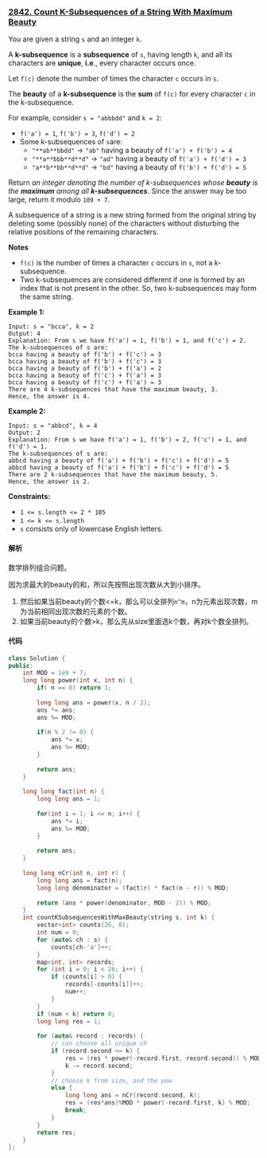 ### [2842. Count K-Subsequences of a String With Maximum Beauty](https://leetcode.com/problems/count-k-subsequences-of-a-string-with-maximum-beauty/)

You are given a string `s` and an integer `k`.

A **k-subsequence** is a **subsequence** of `s`, having length `k`, and all its characters are **unique**, **i.e**., every character occurs once.

Let `f(c)` denote the number of times the character `c` occurs in `s`.

The **beauty** of a **k-subsequence** is the **sum** of `f(c)` for every character `c` in the k-subsequence.

For example, consider `s = "abbbdd"` and `k = 2`:

- `f('a') = 1`, `f('b') = 3`, `f('d') = 2`
- Some k-subsequences of `s`are:
  - `"**ab**bbdd"` -> `"ab"` having a beauty of `f('a') + f('b') = 4`
  - `"**a**bbb**d**d"` -> `"ad"` having a beauty of `f('a') + f('d') = 3`
  - `"a**b**bb**d**d"` -> `"bd"` having a beauty of `f('b') + f('d') = 5`

Return *an integer denoting the number of k-subsequences* *whose **beauty** is the **maximum** among all **k-subsequences***. Since the answer may be too large, return it modulo `109 + 7`.

A subsequence of a string is a new string formed from the original string by deleting some (possibly none) of the characters without disturbing the relative positions of the remaining characters.

**Notes**

- `f(c)` is the number of times a character `c` occurs in `s`, not a k-subsequence.
- Two k-subsequences are considered different if one is formed by an index that is not present in the other. So, two k-subsequences may form the same string.

 

**Example 1:**

```
Input: s = "bcca", k = 2
Output: 4
Explanation: From s we have f('a') = 1, f('b') = 1, and f('c') = 2.
The k-subsequences of s are: 
bcca having a beauty of f('b') + f('c') = 3 
bcca having a beauty of f('b') + f('c') = 3 
bcca having a beauty of f('b') + f('a') = 2 
bcca having a beauty of f('c') + f('a') = 3
bcca having a beauty of f('c') + f('a') = 3 
There are 4 k-subsequences that have the maximum beauty, 3. 
Hence, the answer is 4. 
```

**Example 2:**

```
Input: s = "abbcd", k = 4
Output: 2
Explanation: From s we have f('a') = 1, f('b') = 2, f('c') = 1, and f('d') = 1. 
The k-subsequences of s are: 
abbcd having a beauty of f('a') + f('b') + f('c') + f('d') = 5
abbcd having a beauty of f('a') + f('b') + f('c') + f('d') = 5 
There are 2 k-subsequences that have the maximum beauty, 5. 
Hence, the answer is 2. 
```

 

**Constraints:**

- `1 <= s.length <= 2 * 105`
- `1 <= k <= s.length`
- `s` consists only of lowercase English letters.

#### 解析

数学排列组合问题。

因为求最大的beauty的和，所以先按照出现次数从大到小排序。

1. 然后如果当前beauty的个数<=k，那么可以全排列`n^m`，n为元素出现次数，m为当前相同出现次数的元素的个数。
2. 如果当前beauty的个数>k，那么先从size里面选k个数，再对k个数全排列。

#### 代码

```c++
class Solution {
public:
    int MOD = 1e9 + 7;
    long long power(int x, int n) {
        if( n == 0) return 1;
        
        long long ans = power(x, n / 2);
        ans *= ans;
        ans %= MOD;
        
        if(n % 2 != 0) {
            ans *= x;
            ans %= MOD;
        }
        
        return ans;
    }
    
    long long fact(int n) {
        long long ans = 1;
        
        for(int i = 1; i <= n; i++) {
            ans *= i;
            ans %= MOD;
        }
        
        return ans;
    }
    
    long long nCr(int n, int r) {
        long long ans = fact(n);
        long long denominator = (fact(r) * fact(n - r)) % MOD;
        
        return (ans * power(denominator, MOD - 2)) % MOD;
    }
    int countKSubsequencesWithMaxBeauty(string s, int k) {
        vector<int> counts(26, 0);
        int num = 0;
        for (auto& ch : s) {
            counts[ch-'a']++;
        }
        map<int, int> records;
        for (int i = 0; i < 26; i++) {
            if (counts[i] > 0) {
                records[-counts[i]]++;
                num++;
            }
        }
        if (num < k) return 0;
        long long res = 1;
        
        for (auto& record : records) {
            // can choose all unique ch
            if (record.second <= k) {
                res = (res * power(-record.first, record.second)) % MOD;
                k -= record.second;
            }
            // choose k from size, and the pow
            else {
                long long ans = nCr(record.second, k);
                res = (res*ans)%MOD * power(-record.first, k) % MOD;
                break;
            }
        }
        return res;
    }
};
```
